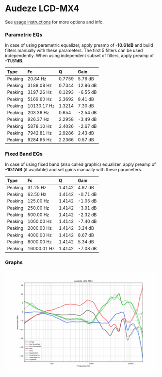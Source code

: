 # Audeze LCD-MX4
See [usage instructions](https://github.com/jaakkopasanen/AutoEq#usage) for more options and info.

### Parametric EQs
In case of using parametric equalizer, apply preamp of **-10.61dB** and build filters manually
with these parameters. The first 5 filters can be used independently.
When using independent subset of filters, apply preamp of **-11.51dB**.

| Type    | Fc          |      Q | Gain     |
|:--------|:------------|:-------|:---------|
| Peaking | 20.84 Hz    | 0.7759 | 5.76 dB  |
| Peaking | 3188.08 Hz  | 0.7344 | 12.86 dB |
| Peaking | 3197.26 Hz  | 0.1293 | -6.55 dB |
| Peaking | 5169.60 Hz  | 2.3692 | 8.41 dB  |
| Peaking | 10130.17 Hz | 1.3214 | 7.30 dB  |
| Peaking | 203.36 Hz   | 0.654  | -2.54 dB |
| Peaking | 926.37 Hz   | 2.2958 | -3.49 dB |
| Peaking | 5878.10 Hz  | 3.4026 | -2.67 dB |
| Peaking | 7942.81 Hz  | 2.9286 | 2.43 dB  |
| Peaking | 9284.65 Hz  | 2.2366 | 0.57 dB  |

### Fixed Band EQs
In case of using fixed band (also called graphic) equalizer, apply preamp of **-10.17dB**
(if available) and set gains manually with these parameters.

| Type    | Fc          |      Q | Gain     |
|:--------|:------------|:-------|:---------|
| Peaking | 31.25 Hz    | 1.4142 | 4.97 dB  |
| Peaking | 62.50 Hz    | 1.4142 | -0.71 dB |
| Peaking | 125.00 Hz   | 1.4142 | -1.05 dB |
| Peaking | 250.00 Hz   | 1.4142 | -3.91 dB |
| Peaking | 500.00 Hz   | 1.4142 | -2.32 dB |
| Peaking | 1000.00 Hz  | 1.4142 | -7.40 dB |
| Peaking | 2000.00 Hz  | 1.4142 | 3.24 dB  |
| Peaking | 4000.00 Hz  | 1.4142 | 8.67 dB  |
| Peaking | 8000.00 Hz  | 1.4142 | 5.34 dB  |
| Peaking | 16000.01 Hz | 1.4142 | -7.08 dB |

### Graphs
![](./Audeze%20LCD-MX4.png)
